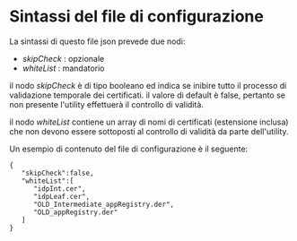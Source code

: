 # Sintassi del file di configurazione
La sintassi di questo file json prevede due nodi:

- *skipCheck* : opzionale
- *whiteList* : mandatorio

il nodo *skipCheck* è di tipo booleano ed indica se inibire tutto il processo di validazione temporale dei certificati. il valore di default è false, pertanto se non presente l'utility effettuerà il controllo di validità. 

il nodo *whiteList* contiene un array di nomi di certificati (estensione inclusa) che non devono essere sottoposti al controllo di validità da parte dell'utility.

Un esempio di contenuto del file di configurazione è il seguente:


    {
       "skipCheck":false,
       "whiteList":[
          "idpInt.cer",
          "idpLeaf.cer",
          "OLD_Intermediate_appRegistry.der",
          "OLD_appRegistry.der"
       ]
    }

